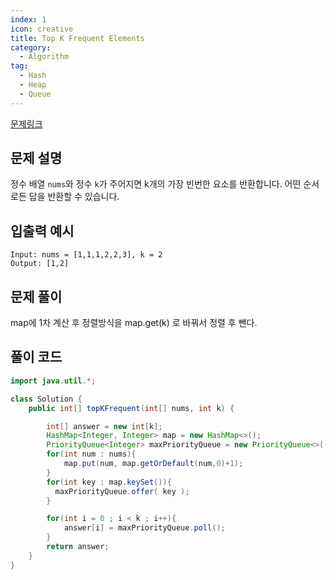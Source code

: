 ```yaml
---
index: 1
icon: creative
title: Top K Frequent Elements
category:
  - Algorithm
tag:
  - Hash
  - Heap
  - Queue
---
```


[문제링크](https://leetcode.com/problems/top-k-frequent-elements/)

## 문제 설명

정수 배열 `nums`와 정수 `k`가 주어지면 k개의 가장 빈번한 요소를 반환합니다. 어떤 순서로든 답을 반환할 수 있습니다.

## 입출력 예시

```
Input: nums = [1,1,1,2,2,3], k = 2
Output: [1,2]
```

## 문제 풀이

map에 1차 계산 후 정렬방식을 map.get(k) 로 바꿔서 정렬 후 뺀다.

## 풀이 코드

```java
import java.util.*;

class Solution {
    public int[] topKFrequent(int[] nums, int k) {

        int[] answer = new int[k];
        HashMap<Integer, Integer> map = new HashMap<>();
        PriorityQueue<Integer> maxPriorityQueue = new PriorityQueue<>((o1, o2) -> map.get(o2) - map.get(o1) );
        for(int num : nums){
            map.put(num, map.getOrDefault(num,0)+1);
        }
        for(int key : map.keySet()){
          maxPriorityQueue.offer( key );
        }

        for(int i = 0 ; i < k ; i++){
            answer[i] = maxPriorityQueue.poll();
        }
        return answer;
    }
}
```
